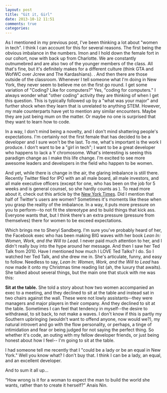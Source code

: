 ```yaml
---
layout: post
title: "Git it, Girl"
date: 2013-10-12 11:51
comments: true
categories:
---
```



As I mentioned in my previous post, I've been thinking a lot about "women in tech". I think I can account for this for several reasons. The first being the obvious imbalance in the numbers. Imon and I hold down the female fort in our cohort, now with back up from Charlotte. We are constantly outnumebred and are also two of the younger members of the class. All that's fine, but it's definitely makes for a different culture (think GTA and WofWC over Jcrew and The Kardashians). . And then there are those outside of the classroom. Whenever I tell someone what I'm doing in New York, they never seem to believe me on the first go round. I get some variation of "Coding? Like for computers?" Yes, "coding for computers." I always wonder what "other coding" activity they are thinking of when I get this question. This is typically followed up by a "what was your major" and further shock when they learn that is unrelated to anything STEM. However, my male counterparts have yet to mention any similar encounters. Maybe they are just being mum on the matter. Or maybe no one is surprised that they want to learn how to code.


In a way, I don't mind being a novelty, and I don't mind shattering people's expectations. I'm certainly not the first female that has decided to be a developer and I sure won't be the last. To me, what's important is the work I produce. I don't want to be a "girl in tech"; I want to be a great developer who happens to lack a Y chromosome. What's interesting is seeing this paradigm change as I make this life change. I'm excited to see more awesome leaders and developers in the field who happen to be women.


And yet, while there is change in the air, the glaring imbalance is still there. Recently Twitter filed for IPO with an all male board, all male investors, and all male executive officers (except for one, who has been on the job for 5 weeks and is general counsel, so she hardly counts as ). To read more about it, check out this article by the [New York Times](http://www.nytimes.com/2013/10/05/technology/as-tech-start-ups-surge-ahead-women-seem-to-be-left-behind.html?_r=0).  Did I mention that half of Twitter's users are women? Sometimes it's moments like these when you grasp the reality of the imbalance. In a way, it puts more pressure on you to perform--to not fit the stereotype and to build things that kick ass. Everyone wants that, but I think there's an extra pressure (pressure from themselves) there for women to be exceed expectations.


Which brings me to Sheryl Sandberg. I'm sure you've probably heard of her, the Facebook exec who has been making BIG waves with her book *Lean In: Women, Work, and the Will to Lead*. I never paid much attention to her, and I didn't really buy into the hype around her message. And then I saw her Ted Talk from 2010. Have I mentioned how much I LOVE Ted Talks? I do. So I watched her Ted Talk, and she drew me in. She's articulate, funny, and easy to follow. Needless to say, *Lean In: Women, Work, and the Will to Lead* has now made it onto my Christmas time reading list (ah, the luxury that awaits). She talked about several things, but the main one that stuck with me was this:


**Sit at the table.** She told a story about how two women accompanied an exec to a meeting, and they declined to sit at the table and instead sat in two chairs against the wall. These were not lowly assistants--they were managers and major players in their company. And they declined to sit at the table. Sometimes I can feel that tendency in myself--the desire to withdrawal, to sit back, to not make a waves. I don't know if this is partly my Southern upbringing (wouldn't want to offend anyone, now would we?), my natural introvert and go with the flow personality, or perhaps, a tinge of intimidation and fear or being judged for not saying the perfect thing. So whether it's code, an outing with my fellow developer friends, or just being honest about how I feel-- I'm going to sit at the table.


I had someone tell me recently that I "could be a lady or be an equal in New York." Well you know what? I don't buy that. I think I can be a lady, an equal, and an excellent developer.

And to sum it all up...

“How wrong is it for a woman to expect the man to build the world she wants, rather than to create it herself?” Anais Nin.
